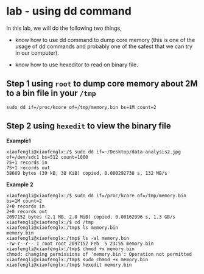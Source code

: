 # lab - using dd command

In this lab, we will do the following two things,

* know how to use dd command to dump core memory (this is one of the usage of dd commands and probably one of the safest that we can try in our computer).

* know how to use hexeditor to read on binary file.

## Step 1 using `root` to dump core memory about 2M to a bin file in your `/tmp`

`sudo dd if=/proc/kcore of=/tmp/memory.bin bs=1M count=2`

## Step 2 using `hexedit` to view the binary file

**Example1**

```shell
xiaofengli@xiaofenglx:/$ sudo dd if=~/Desktop/data-analysis2.jpg of=/dev/sdc1 bs=512 count=1000
75+1 records in
75+1 records out
38669 bytes (39 kB, 38 KiB) copied, 0.000292738 s, 132 MB/s
```

**Example 2**

```shell
xiaofengli@xiaofenglx:/$ sudo dd if=/proc/kcore of=/tmp/memory.bin bs=1M count=2
2+0 records in
2+0 records out
2097152 bytes (2.1 MB, 2.0 MiB) copied, 0.00162996 s, 1.3 GB/s
xiaofengli@xiaofenglx:/$ cd /tmp
xiaofengli@xiaofenglx:/tmp$ ls memory.bin 
memory.bin
xiaofengli@xiaofenglx:/tmp$ ls -al memory.bin 
-rw-r--r-- 1 root root 2097152 Feb  5 23:55 memory.bin
xiaofengli@xiaofenglx:/tmp$ chmod +x memory.bin 
chmod: changing permissions of 'memory.bin': Operation not permitted
xiaofengli@xiaofenglx:/tmp$ sudo chmod +x memory.bin 
xiaofengli@xiaofenglx:/tmp$ hexedit memory.bin 
```
